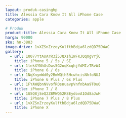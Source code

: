```yaml
---
layout: produk-casinghp
title: Alessia Cara Know It All iPhone Case
categories: apple

# Produk
product-title: Alessia Cara Know It All iPhone Case
harga: 90000
sku: hn-3883
image-drive: 1vXZSnZrzoyKulfthBdja6lzdQD75DWaC
gallery:
  - url: 10077YtAsArR3i5JQXshIWFKJQqmgVYjC
    title: iPhone 5 / 5s / SE
  - url: 1lekXYNhUsDws5G2oqKxqhjYdMIzTRvW4
    title: iPhone 6 / 6s
  - url: 1NqXnymWd0y2BmWQth5HcwhcisNhfoNUJ
    title: iPhone 6 Plus / 6s Plus
  - url: 1FYAWQbnNVvofROsnuavpVnfnbAa9T0uO
    title: iPhone 7 / 8
  - url: 1GSQ8jSeQ2ZBMWQ52K8EydovA1Od8aJwH
    title: iPhone 7 Plus / 8 Plus
  - url: 1vXZSnZrzoyKulfthBdja6lzdQD75DWaC
    title: iPhone X
---
```

